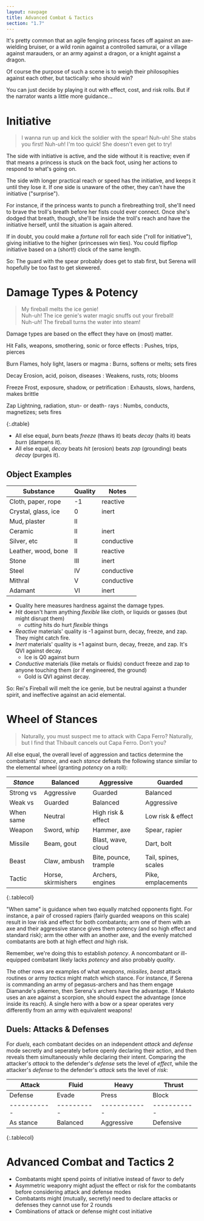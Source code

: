 ```yaml
---
layout: navpage
title: Advanced Combat & Tactics
section: "1.7"
---
```


It's pretty common that an agile fenging princess faces off against an axe-wielding bruiser, or a wild ronin against a controlled samurai, or a village against marauders, or an army against a dragon, or a knight against a dragon.

Of course the purpose of such a scene is to weigh their philosophies against each other, but tactically: who should win?

You can just decide by playing it out with effect, cost, and risk rolls.
But if the narrator wants a little more guidance...

# Initiative

> I wanna run up and kick the soldier with the spear!
> Nuh-uh! She stabs you first!
> Nuh-*uh*! I'm too quick! She doesn't even get to try!

The side with initiative is active, and the side without it is reactive; even if that means a princess is stuck on the back foot, using her actions to respond to what's going on.

The side with longer practical reach or speed has the initiative, and keeps it until they lose it.
If one side is unaware of the other, they can't have the initiative ("surprise").

For instance, if the princess wants to punch a firebreathing troll, she'll need to brave the troll's breath before her fists could ever connect. Once she's dodged that breath, though, she'll be inside the troll's reach and have the initiative herself, until the situation is again altered.

If in doubt, you could make a _fortune_ roll for each side ("roll for initiative"), giving initiative to the higher (princesses win ties).
You could flipflop initiative based on a (short!) clock of the same length.

So: The guard with the spear probably does get to stab first, but Serena will hopefully be too fast to get skewered.

# Damage Types & Potency

> My fireball melts the ice genie!  
> Nuh-uh! The ice genie's water magic snuffs out your fireball!  
> Nuh-*uh*! The fireball turns the water into steam!

Damage types are based on the effect they have on (most) matter.

Hit
Falls, weapons, smothering, sonic or force effects
: Pushes, trips, pierces

Burn
Flames, holy light, lasers or magma
: Burns, softens or melts; sets fires

Decay
Erosion, acid, poison, diseases
: Weakens, rusts, rots; blooms

Freeze
Frost, exposure, shadow, or petrification
: Exhausts, slows, hardens, makes brittle

Zap
Lightning, radiation, stun- or death- rays
: Numbs, conducts, magnetizes; sets fires

{:.dtable}



* All else equal, _burn_ beats _freeze_ (thaws it) beats _decay_ (halts it) beats _burn_ (dampens it).
* All else equal, _decay_ beats _hit_ (erosion) beats _zap_ (grounding) beats _decay_ (purges it).

## Object Examples

| Substance | Quality | Notes |
|-----------|---------|-------|
| Cloth, paper, rope | -1 | reactive |
| Crystal, glass, ice | 0 | inert |
| Mud, plaster | II   |       |
| Ceramic   | II      | inert |
| Silver, etc | II    | conductive |
| Leather, wood, bone | II | reactive |
| Stone     | III     | inert |
| Steel     | IV      | conductive |
| Mithral   | V       | conductive |
| Adamant   | VI      | inert |

* Quality here measures hardness against the damage types.
* _Hit_ doesn't harm anything _flexible_ like cloth, or liquids or gasses (but might disrupt them)
  * _cutting_ hits do hurt _flexible_ things
* _Reactive_ materials' quality is -1 against burn, decay, freeze, and zap. They might catch fire.
* _Inert_ materials' quality is +1 against burn, decay, freeze, and zap. It's QVI against decay.
  * Ice is Q0 against burn
* _Conductive_ materials (like metals or fluids) conduct freeze and zap to anyone touching them (or if engineered, the ground)
  * Gold is QVI against decay.

So: Rei's Fireball will melt the ice genie, but be neutral against a thunder spirit, and ineffective against an acid elemental.

# Wheel of Stances

> Naturally, you must suspect me to attack with Capa Ferro?
> Naturally, but I find that Thibault cancels out Capa Ferro. Don’t you?

All else equal, the overall level of aggression and tactics determine the combatants' _stance_, and each _stance_ defeats the following stance similar to the elemental wheel (granting _potency_ on a roll):

| _Stance_  | Balanced | Aggressive | Guarded   |
|-----------|----------|------------|-----------|
| Strong vs | Aggressive | Guarded | Balanced |
| Weak vs   | Guarded | Balanced | Aggressive |
| When same | Neutral  | High risk & effect | Low risk & effect |
| Weapon    | Sword, whip | Hammer, axe | Spear, rapier |
| Missile   | Beam, gout | Blast, wave, cloud | Dart, bolt |
| Beast     | Claw, ambush | Bite, pounce, trample | Tail, spines, scales |
| Tactic    | Horse, skirmishers | Archers, engines | Pike, emplacements |
{:.tablecol}

"When same" is guidance when two equally matched opponents fight.
For instance, a pair of crossed rapiers (fairly guarded weapons on this scale) result in low risk and effect for both combatants; arm one of them with an axe and their aggressive stance gives them potency (and so high effect and standard risk); arm the other with an another axe, and the evenly matched combatants are both at high effect _and_ high risk.

Remember, we're doing this to establish _potency_.
A noncombatant or ill-equipped combatant likely lacks _potency_ and also probably _quality_.

The other rows are examples of what _weapons_, _missiles_, _beast_ attack routines or army _tactics_ might match which stance.
For instance, if Serena is commanding an army of pegasus-archers and has them engage Diamande's pikemen, then Serena's archers have the advantage.
If Makoto uses an axe against a scorpion, she should expect the advantage (once inside its reach).
A single hero with a bow or a spear operates very differently from an army with equivalent weapons!

## Duels: Attacks & Defenses

For _duels_, each combatant decides on an independent _attack_ and _defense_ mode secretly and seperately before openly declaring their action, and then reveals them simultaneously while declaring their intent.
Comparing the attacker's _attack_ to the defender's _defense_ sets the level of _effect_, while the attacker's _defense_ to the defender's _attack_ sets the level of _risk_:

| Attack    | Fluid    | Heavy      | Thrust    |
|-----------|----------|------------|-----------|
| Defense   | Evade    | Press      | Block     |
|-----------|----------|------------|-----------|
| As stance | Balanced | Aggressive | Defensive |
{:.tablecol}

# Advanced Combat and Tactics 2

* Combatants might spend points of initiative instead of favor to defy
* Asymmetric weaponry might adjust the effect or risk for the combatants before considering attack and defense modes
* Combatants might (mutually, secretly) need to declare attacks or defenses they cannot use for 2 rounds
* Combinations of attack or defense might cost initiative

